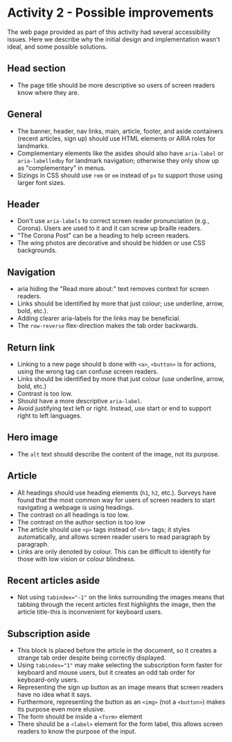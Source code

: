 # Activity 2 - Possible improvements

The web page provided as part of this activity had several accessibility issues. Here we describe why the initial design and implementation wasn't ideal, and some possible solutions.

## Head section

* The page title should be more descriptive so users of screen readers know where they are.

## General

* The banner, header, nav links, main, article, footer, and aside containers (recent articles, sign up) should use HTML elements or ARIA roles for landmarks.
* Complementary elements like the asides should also have `aria-label` or `aria-labelledby` for landmark navigation; otherwise they only show up as "complementary" in menus.
* Sizings in CSS should use `rem` or `em` instead of `px` to support those using larger font sizes.

## Header

* Don't use `aria-labels` to correct screen reader pronunciation (e.g., Corona). Users are used to it and it can screw up braille readers.
* "The Corona Post" can be a heading to help screen readers.
* The wing photos are decorative and should be hidden or use CSS backgrounds.

## Navigation
* aria hiding the "Read more about:" text removes context for screen readers.
* Links should be identified by more that just colour; use underline, arrow, bold, etc.).
* Adding clearer aria-labels for the links may be beneficial.
* The `row-reverse` flex-direction makes the tab order backwards.

## Return link

* Linking to a new page should b done with `<a>`, `<button>` is for actions, using the wrong tag can confuse screen readers.
* Links should be identified by more that just colour (use underline, arrow, bold, etc.)
* Contrast is too low.
* Should have a more descriptive `aria-label`.
* Avoid justifying text left or right. Instead, use start or end to support right to left languages.

## Hero image
* The `alt` text should describe the content of the image, not its purpose.

## Article
* All headings should use heading elements (`h1`, `h2`, etc.). Surveys have found that the most common way for users of screen readers to start navigating a webpage is using headings.
* The contrast on all headings is too low.
* The contrast on the author section is too low
* The article should use `<p>` tags instead of `<br>` tags; it styles automatically, and allows screen reader users to read paragraph by paragraph.
* Links are only denoted by colour. This can be difficult to identify for those with low vision or colour blindness.

## Recent articles aside
* Not using `tabindex="-1"` on the links surrounding the images means that tabbing through the recent articles first highlights the image, then the article title-this is inconvenient for keyboard users.

## Subscription aside
* This block is placed before the article in the document, so it creates a strange tab order despite being correctly displayed.
* Using `tabindex="1"` may make selecting the subscription form faster for keyboard and mouse users, but it creates an odd tab order for keyboard-only users.
* Representing the sign up button as an image means that screen readers have no idea what it says.
* Furthermore, representing the button as an `<img>` (not a `<button>`) makes its purpose even more elusive.
* The form should be inside a `<form>` element
* There should be a `<label>` element for the form label, this allows screen readers to know the purpose of the input.
